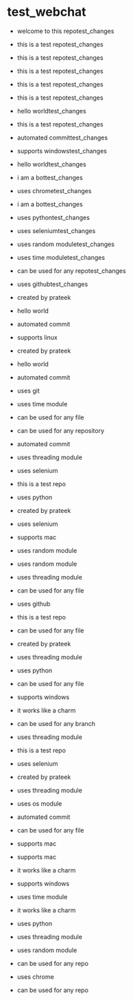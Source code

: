 # test_webchat


- welcome to this repotest_changes

- this is a test repotest_changes

- this is a test repotest_changes

- this is a test repotest_changes

- this is a test repotest_changes

- this is a test repotest_changes

- hello worldtest_changes

- this is a test repotest_changes

- automated committest_changes

- supports windowstest_changes

- hello worldtest_changes

- i am a bottest_changes

- uses chrometest_changes

- i am a bottest_changes

- uses pythontest_changes

- uses seleniumtest_changes

- uses random moduletest_changes

- uses time moduletest_changes

- can be used for any repotest_changes

- uses githubtest_changes

-  created by prateek

- hello world

- automated commit

- supports linux

-  created by prateek

- hello world

- automated commit

- uses git

- uses time module

- can be used for any file

- can be used for any repository

- automated commit

- uses threading module

- uses selenium

- this is a test repo

- uses python

-  created by prateek

- uses selenium

- supports mac

- uses random module

- uses random module

- uses threading module

- can be used for any file

- uses github

- this is a test repo

- can be used for any file

-  created by prateek

- uses threading module

- uses python

- can be used for any file

- supports windows

- it works like a charm

- can be used for any branch

- uses threading module

- this is a test repo

- uses selenium

-  created by prateek

- uses threading module

- uses os module

- automated commit

- can be used for any file

- supports mac

- supports mac

- it works like a charm

- supports windows

- uses time module

- it works like a charm

- uses python

- uses threading module

- uses random module

- can be used for any repo

- uses chrome

- can be used for any repo